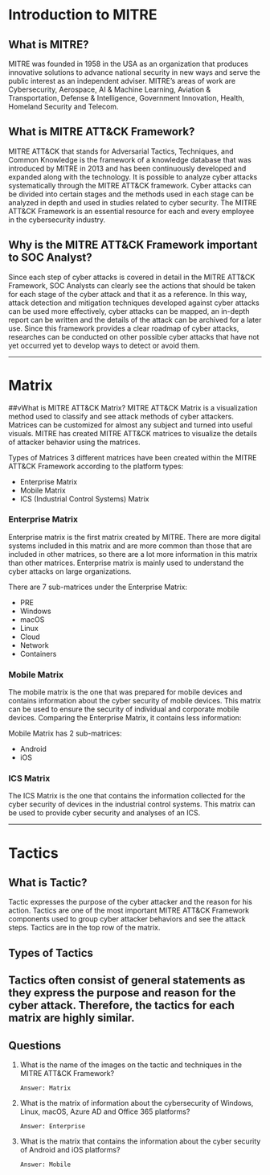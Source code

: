 # Introduction to MITRE

## What is MITRE?
MITRE was founded in 1958 in the USA as an organization that produces innovative solutions to advance national security in new ways and serve the public interest as an independent adviser. MITRE’s areas of work are Cybersecurity, Aerospace, AI & Machine Learning, Aviation & Transportation, Defense & Intelligence, Government Innovation, Health, Homeland Security and Telecom.

## What is MITRE ATT&CK Framework?
MITRE ATT&CK that stands for Adversarial Tactics, Techniques, and Common Knowledge is the framework of a knowledge database that was introduced by MITRE in 2013 and has been continuously developed and expanded along with the technology. It is possible to analyze cyber attacks systematically through the MITRE ATT&CK framework. Cyber attacks can be divided into certain stages and the methods used in each stage can be analyzed in depth and used in studies related to cyber security. The MITRE ATT&CK Framework is an essential resource for each and every employee in the cybersecurity industry.

## Why is the MITRE ATT&CK Framework important to SOC Analyst?
Since each step of cyber attacks is covered in detail in the MITRE ATT&CK Framework, SOC Analysts can clearly see the actions that should be taken for each stage of the cyber attack and that it as a reference. In this way, attack detection and mitigation techniques developed against cyber attacks can be used more effectively, cyber attacks can be mapped, an in-depth report can be written and the details of the attack can be archived for a later use. Since this framework provides a clear roadmap of cyber attacks, researches can be conducted on other possible cyber attacks that have not yet occurred yet to develop ways to detect or avoid them.

----

# Matrix
##vWhat is MITRE ATT&CK Matrix?
MITRE ATT&CK Matrix is a visualization method used to classify and see attack methods of cyber attackers. Matrices can be customized for almost any subject and turned into useful visuals. MITRE has created MITRE ATT&CK matrices to visualize the details of attacker behavior using the matrices.

Types of Matrices
3 different matrices have been created within the MITRE ATT&CK Framework according to the platform types:
- Enterprise Matrix
- Mobile Matrix
- ICS (Industrial Control Systems) Matrix

### Enterprise Matrix
Enterprise matrix is the first matrix created by MITRE. There are more digital systems included in this matrix and are more common than those that are included in other matrices, so there are a lot more information in this matrix than other matrices. Enterprise matrix is mainly used to understand the cyber attacks on large organizations.

There are 7 sub-matrices under the Enterprise Matrix:
- PRE
- Windows
- macOS
- Linux
- Cloud
- Network
- Containers

### Mobile Matrix
The mobile matrix is the one that was prepared for mobile devices and contains information about the cyber security of mobile devices. This matrix can be used to ensure the security of individual and corporate mobile devices. Comparing the Enterprise Matrix, it contains less information:

Mobile Matrix has 2 sub-matrices:
- Android
- iOS

### ICS Matrix
The ICS Matrix is the one that contains the information collected for the cyber security of devices in the industrial control systems. This matrix can be used to provide cyber security and analyses of an ICS.

----

# Tactics

## What is Tactic?
Tactic expresses the purpose of the cyber attacker and the reason for his action. Tactics are one of the most important MITRE ATT&CK Framework components used to group cyber attacker behaviors and see the attack steps. Tactics are in the top row of the matrix.

## Types of Tactics
Tactics often consist of general statements as they express the purpose and reason for the cyber attack. Therefore, the tactics for each matrix are highly similar.
----

## Questions
1. What is the name of the images on the tactic and techniques in the MITRE ATT&CK Framework?

   `Answer: Matrix`
   
2. What is the matrix of information about the cybersecurity of Windows, Linux, macOS, Azure AD and Office 365 platforms?

   `Answer: Enterprise`

3. What is the matrix that contains the information about the cyber security of Android and iOS platforms?

   `Answer: Mobile`




